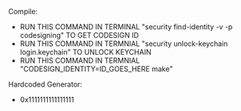 Compile:
- RUN THIS COMMAND IN TERMINAL "security find-identity -v -p codesigning" TO GET CODESIGN ID 
- RUN THIS COMMAND IN TERMNIAL "security unlock-keychain login.keychain" TO UNLOCK KEYCHAIN
- RUN THIS COMMAND IN TERMNIAL "CODESIGN_IDENTITY=ID_GOES_HERE make"

Hardcoded Generator:
- 0x1111111111111111
